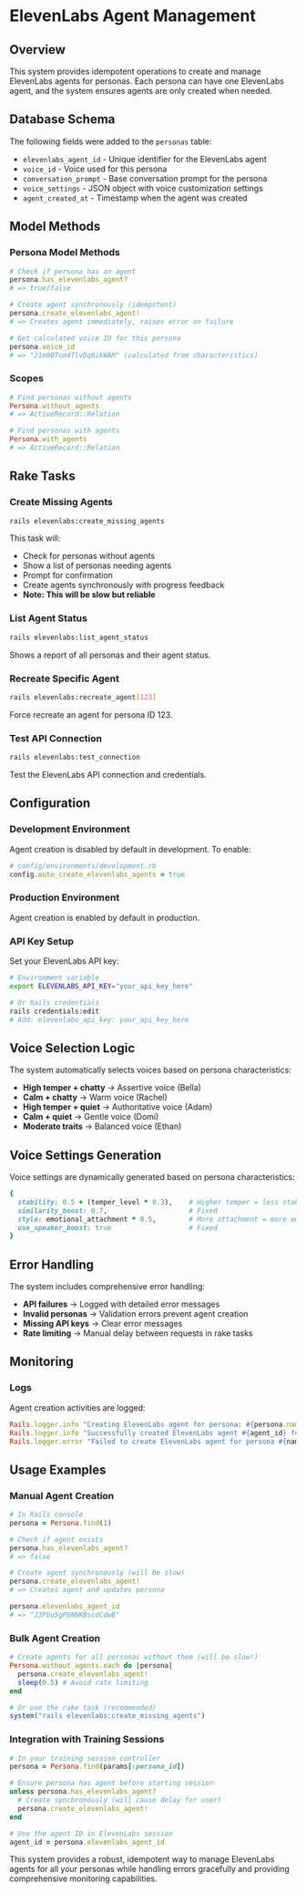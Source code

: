 # ElevenLabs Agent Management

## Overview

This system provides idempotent operations to create and manage ElevenLabs agents for personas. Each persona can have one ElevenLabs agent, and the system ensures agents are only created when needed.

## Database Schema

The following fields were added to the `personas` table:

- `elevenlabs_agent_id` - Unique identifier for the ElevenLabs agent
- `voice_id` - Voice used for this persona
- `conversation_prompt` - Base conversation prompt for the persona
- `voice_settings` - JSON object with voice customization settings
- `agent_created_at` - Timestamp when the agent was created

## Model Methods

### Persona Model Methods

```ruby
# Check if persona has an agent
persona.has_elevenlabs_agent?
# => true/false

# Create agent synchronously (idempotent)
persona.create_elevenlabs_agent!
# => Creates agent immediately, raises error on failure

# Get calculated voice ID for this persona
persona.voice_id
# => "21m00Tcm4TlvDq8ikWAM" (calculated from characteristics)
```

### Scopes

```ruby
# Find personas without agents
Persona.without_agents
# => ActiveRecord::Relation

# Find personas with agents  
Persona.with_agents  
# => ActiveRecord::Relation
```

## Rake Tasks

### Create Missing Agents

```bash
rails elevenlabs:create_missing_agents
```

This task will:
- Check for personas without agents
- Show a list of personas needing agents  
- Prompt for confirmation
- Create agents synchronously with progress feedback
- **Note: This will be slow but reliable**

### List Agent Status

```bash
rails elevenlabs:list_agent_status
```

Shows a report of all personas and their agent status.

### Recreate Specific Agent

```bash
rails elevenlabs:recreate_agent[123]
```

Force recreate an agent for persona ID 123.

### Test API Connection

```bash
rails elevenlabs:test_connection
```

Test the ElevenLabs API connection and credentials.


## Configuration

### Development Environment

Agent creation is disabled by default in development. To enable:

```ruby
# config/environments/development.rb
config.auto_create_elevenlabs_agents = true
```

### Production Environment

Agent creation is enabled by default in production.

### API Key Setup

Set your ElevenLabs API key:

```bash
# Environment variable
export ELEVENLABS_API_KEY="your_api_key_here"

# Or Rails credentials
rails credentials:edit
# Add: elevenlabs_api_key: your_api_key_here
```

## Voice Selection Logic

The system automatically selects voices based on persona characteristics:

- **High temper + chatty** → Assertive voice (Bella)
- **Calm + chatty** → Warm voice (Rachel)  
- **High temper + quiet** → Authoritative voice (Adam)
- **Calm + quiet** → Gentle voice (Domi)
- **Moderate traits** → Balanced voice (Ethan)

## Voice Settings Generation

Voice settings are dynamically generated based on persona characteristics:

```ruby
{
  stability: 0.5 + (temper_level * 0.3),    # Higher temper = less stable
  similarity_boost: 0.7,                    # Fixed
  style: emotional_attachment * 0.5,        # More attachment = more emotional
  use_speaker_boost: true                   # Fixed
}
```

## Error Handling

The system includes comprehensive error handling:

- **API failures** → Logged with detailed error messages
- **Invalid personas** → Validation errors prevent agent creation
- **Missing API keys** → Clear error messages
- **Rate limiting** → Manual delay between requests in rake tasks

## Monitoring

### Logs

Agent creation activities are logged:

```ruby
Rails.logger.info "Creating ElevenLabs agent for persona: #{persona.name}"
Rails.logger.info "Successfully created ElevenLabs agent #{agent_id} for persona #{name}"
Rails.logger.error "Failed to create ElevenLabs agent for persona #{name}: #{error}"
```

## Usage Examples

### Manual Agent Creation

```ruby
# In Rails console
persona = Persona.find(1)

# Check if agent exists
persona.has_elevenlabs_agent?
# => false

# Create agent synchronously (will be slow)
persona.create_elevenlabs_agent!
# => Creates agent and updates persona

persona.elevenlabs_agent_id
# => "J3Pbu5gP6NNKBscdCdwB"
```

### Bulk Agent Creation

```ruby
# Create agents for all personas without them (will be slow!)
Persona.without_agents.each do |persona|
  persona.create_elevenlabs_agent!
  sleep(0.5) # Avoid rate limiting
end

# Or use the rake task (recommended)
system("rails elevenlabs:create_missing_agents")
```

### Integration with Training Sessions

```ruby
# In your training session controller
persona = Persona.find(params[:persona_id])

# Ensure persona has agent before starting session
unless persona.has_elevenlabs_agent?
  # Create synchronously (will cause delay for user)
  persona.create_elevenlabs_agent!
end

# Use the agent ID in ElevenLabs session
agent_id = persona.elevenlabs_agent_id
```

This system provides a robust, idempotent way to manage ElevenLabs agents for all your personas while handling errors gracefully and providing comprehensive monitoring capabilities.